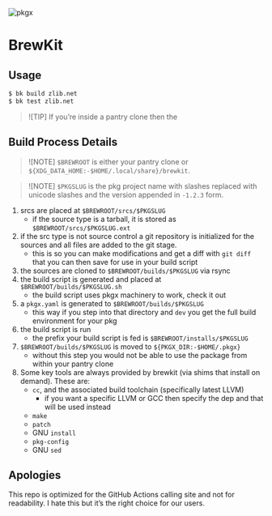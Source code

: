 ![pkgx](https://pkgx.dev/banner.png)

# BrewKit

## Usage

```sh
$ bk build zlib.net
$ bk test zlib.net
```

> ![TIP]
> If you’re inside a pantry clone then the

## Build Process Details

> ![NOTE]
> `$BREWROOT` is either your pantry clone or
> `${XDG_DATA_HOME:-$HOME/.local/share}/brewkit`.

> ![NOTE]
> `$PKGSLUG` is the pkg project name with slashes replaced with unicode
> slashes and the version appended in `-1.2.3` form.

1. srcs are placed at `$BREWROOT/srcs/$PKGSLUG`
   * if the source type is a tarball, it is stored as `$BREWROOT/srcs/$PKGSLUG.ext`
2. if the src type is not source control a git repository is initialized for
   the sources and all files are added to the git stage.
   * this is so you can make modifications and get a diff with `git diff` that
     you can then save for use in your build script
3. the sources are cloned to `$BREWROOT/builds/$PKGSLUG` via rsync
4. the build script is generated and placed at `$BREWROOT/builds/$PKGSLUG.sh`
   * the build script uses pkgx machinery to work, check it out
5. a `pkgx.yaml` is generated to `$BREWROOT/builds/$PKGSLUG`
   * this way if you step into that directory and `dev` you get the full build
     environment for your pkg
6. the build script is run
   * the prefix your build script is fed is `$BREWROOT/installs/$PKGSLUG`
7. `$BREWROOT/builds/$PKGSLUG` is moved to `${PKGX_DIR:-$HOME/.pkgx}`
   * without this step you would not be able to use the package from within
     your pantry clone
8. Some key tools are always provided by brewkit (via shims that install on
   demand). These are:
   * `cc`, and the associated build toolchain (specifically latest LLVM)
     * if you want a specific LLVM or GCC then specify the dep and that will
       be used instead
   * `make`
   * `patch`
   * GNU `install`
   * `pkg-config`
   * GNU `sed`

## Apologies

This repo is optimized for the GitHub Actions calling site and not for
readability. I hate this but it’s the right choice for our users.

